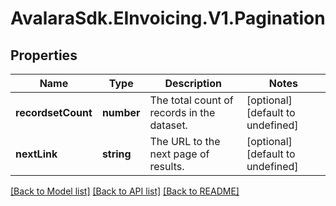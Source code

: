 # AvalaraSdk.EInvoicing.V1.Pagination

## Properties

Name | Type | Description | Notes
------------ | ------------- | ------------- | -------------
**recordsetCount** | **number** | The total count of records in the dataset. | [optional] [default to undefined]
**nextLink** | **string** | The URL to the next page of results. | [optional] [default to undefined]

[[Back to Model list]](../../../README.md#documentation-for-models) [[Back to API list]](../../../README.md#documentation-for-api-endpoints) [[Back to README]](../../../README.md)

